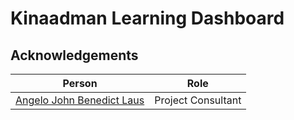 # Kinaadman Learning Dashboard

## Acknowledgements

| Person                                           | Role               |
| ------------------------------------------------ | ------------------ |
| [Angelo John Benedict Laus](github.com/gelolaus) | Project Consultant |
